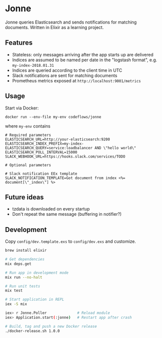 # Jonne

Jonne queries Elasticsearch and sends notifications for matching documents.
Written in Elixir as a learning project.

## Features

- Stateless: only messages arriving after the app starts up are delivered
- Indices are assumed to be named per date in the "logstash format", e.g. `my-index-2018.01.31`
- Indices are queried according to the client time in UTC
- Slack notifications are sent for matching documents
- Prometheus metrics exposed at `http://localhost:9001/metrics`

## Usage

Start via Docker:

`docker run --env-file my-env codeflows/jonne`

where `my-env` contains

```
# Required parameters
ELASTICSEARCH_URL=http://your-elasticsearch:9200
ELASTICSEARCH_INDEX_PREFIX=my-index-
ELASTICSEARCH_QUERY=service:loadbalancer AND \"hello world\"
ELASTICSEARCH_POLL_INTERVAL=15000
SLACK_WEBHOOK_URL=https://hooks.slack.com/services/TODO

# Optional parameters

# Slack notification EEx template
SLACK_NOTIFICATION_TEMPLATE=Got document from index <%= document[\"_index\"] %>
```

## Future ideas

- tzdata is downloaded on every startup
- Don't repeat the same message (buffering in notifier?)

## Development

Copy `config/dev.template.exs` to `config/dev.exs` and customize.

```bash
brew install elixir

# Get dependencies
mix deps.get

# Run app in development mode
mix run --no-halt

# Run unit tests
mix test

# Start application in REPL
iex -S mix

iex> r Jonne.Poller              # Reload module
iex> Application.start(:jonne)   # Restart app after crash

# Build, tag and push a new Docker release
./docker-release.sh 1.0.0
```
